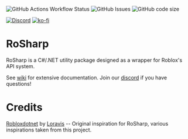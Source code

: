 ![GitHub Actions Workflow Status](https://img.shields.io/github/actions/workflow/status/Thundermaker300/RoSharp/build.yml?style=for-the-badge)
![GitHub Issues](https://img.shields.io/github/issues/Thundermaker300/RoSharp?style=for-the-badge)
![GitHub code size](https://img.shields.io/github/languages/code-size/Thundermaker300/RoSharp?style=for-the-badge)


[![Discord](https://img.shields.io/discord/1305657567137107978?color=738adb&label=Discord&logo=discord&logoColor=white&style=for-the-badge)](https://discord.gg/QMGBeCqYEZ)
[![ko-fi](https://ko-fi.com/img/githubbutton_sm.svg)](https://ko-fi.com/P5P416152H)

# RoSharp
RoSharp is a C#/.NET utility package designed as a wrapper for Roblox's API system.

See [wiki](https://github.com/Thundermaker300/RoSharp/wiki) for extensive documentation. Join our [discord](https://discord.gg/FAJ3wrgu) if you have questions!

# Credits
[Robloxdotnet](https://github.com/Loravis/Robloxdotnet) by [Loravis](https://github.com/Loravis) -- Original inspiration for RoSharp, various inspirations taken from this project.
